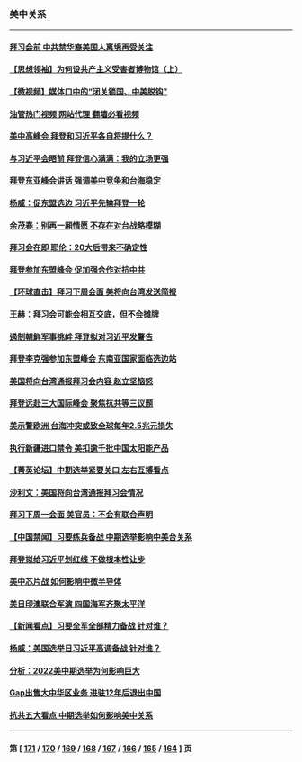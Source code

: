 ### 美中关系
---
#### [拜习会前 中共禁华裔美国人离境再受关注](../../pages/nf1412576/n13865282.md?11141645) 
#### [【思想领袖】为何设共产主义受害者博物馆（上）](../../pages/nf1412576/n13864792.md?11141645) 
#### [【微视频】媒体口中的“闭关锁国、中美脱钩”](../../pages/nf1412576/n13865110.md?11141645) 
#### [油管热门视频 网站代理 翻墙必看视频](http://138.2.39.72:81/youtube.html?epic-marker?11141645)
#### [美中高峰会 拜登和习近平各自将提什么？](../../pages/nf1412576/n13865184.md?11141645) 
#### [与习近平会晤前 拜登信心满满：我的立场更强](../../pages/nf1412576/n13865043.md?11141645) 
#### [拜登东亚峰会讲话 强调美中竞争和台海稳定](../../pages/nf1412576/n13865106.md?11141645) 
#### [杨威：促东盟选边 习近平先输拜登一轮](../../pages/nf1412576/n13864889.md?11141645) 
#### [余茂春：别再一厢情愿 不存在对台战略模糊](../../pages/nf1412576/n13864853.md?11141645) 
#### [拜习会在即 耶伦：20大后带来不确定性](../../pages/nf1412576/n13864805.md?11141645) 
#### [拜登参加东盟峰会 促加强合作对抗中共](../../pages/nf1412576/n13864760.md?11141645) 
#### [【环球直击】拜习下周会面 美将向台湾发送简报](../../pages/nf1412576/n13864175.md?11141645) 
#### [王赫：拜习会可能会相互交底，但不会摊牌](../../pages/nf1412576/n13864603.md?11141645) 
#### [遏制朝鲜军事挑衅 拜登拟对习近平发警告](../../pages/nf1412576/n13864467.md?11141645) 
#### [拜登李克强参加东盟峰会 东南亚国家面临选边站](../../pages/nf1412576/n13864152.md?11141645) 
#### [美国将向台湾通报拜习会内容 赵立坚恼怒](../../pages/nf1412576/n13864333.md?11141645) 
#### [拜登远赴三大国际峰会 聚焦抗共等三议题](../../pages/nf1412576/n13864335.md?11141645) 
#### [美示警欧洲 台海冲突或致全球每年2.5兆元损失](../../pages/nf1412576/n13864193.md?11141645) 
#### [执行新疆进口禁令 美扣逾千批中国太阳能产品](../../pages/nf1412576/n13864013.md?11141645) 
#### [【菁英论坛】中期选举紧要关口 左右互搏看点](../../pages/nf1412576/n13863744.md?11141645) 
#### [沙利文：美国将向台湾通报拜习会情况](../../pages/nf1412576/n13863804.md?11141645) 
#### [拜习下周一会面 美官员：不会有联合声明](../../pages/nf1412576/n13863638.md?11141645) 
#### [【中国禁闻】习要练兵备战 中期选举影响中美台关系](../../pages/nf1412576/n13862823.md?11141645) 
#### [拜登拟给习近平划红线 不做根本性让步](../../pages/nf1412576/n13862981.md?11141645) 
#### [美中芯片战 如何影响中微半导体](../../pages/nf1412576/n13862820.md?11141645) 
#### [美日印澳联合军演 四国海军齐聚太平洋](../../pages/nf1412576/n13862691.md?11141645) 
#### [【新闻看点】习要全军全部精力备战 针对谁？](../../pages/nf1412576/n13862090.md?11141645) 
#### [杨威：美国选举日习近平高调备战 针对谁？](../../pages/nf1412576/n13862147.md?11141645) 
#### [分析：2022美中期选举为何影响巨大](../../pages/nf1412576/n13862069.md?11141645) 
#### [Gap出售大中华区业务 进驻12年后退出中国](../../pages/nf1412576/n13862077.md?11141645) 
#### [抗共五大看点 中期选举如何影响美中关系](../../pages/nf1412576/n13861988.md?11141645) 

---
#### 第 [ [171](./171.md?11141645) / [170](./170.md?11141645) / [169](./169.md?11141645) / [168](./168.md?11141645) / [167](./167.md?11141645) / [166](./166.md?11141645) / [165](./165.md?11141645) / [164](./164.md?11141645) ] 页
